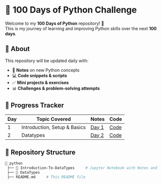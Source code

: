 # 🐍 100 Days of Python Challenge  

Welcome to my **100 Days of Python** repository! 🚀  
This is my journey of learning and improving Python skills over the next **100 days**.  

## 📌 About  
This repository will be updated daily with:  
- 📝 **Notes** on new Python concepts  
- 💻 **Code snippets & scripts**  
- ✅ **Mini projects & exercises**  
- 📊 **Challenges & problem-solving attempts**  

## 📅 Progress Tracker  
| Day | Topic Covered                | Notes                              | Code                              |
|-----|------------------------------|------------------------------------|-----------------------------------|
| 1   | Introduction, Setup & Basics | [Day 1](Introduction-To-DataTypes) | [Code](Introduction-To-DataTypes) |
| 2   | Datatypes                    | [Day 2](https://github.com/Sir-Sloth-The-Lazy/Python/blob/main/Datatypes/DataTypes.ipynb)                          | [Code](https://github.com/Sir-Sloth-The-Lazy/Python/blob/main/Datatypes/DataTypes.ipynb)                          |

## 📂 Repository Structure  
```bash
📂 python
 ├── 📁 Introduction-To-DataTypes     # Jupyter Notebook with Notes and code
 ├── 📁 DataTypes
 ├── README.md     # This README file
